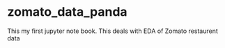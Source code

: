 # zomato_data_panda
This my first jupyter note book.
This deals with EDA of Zomato restaurent data

